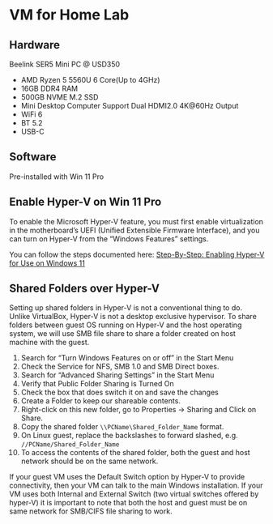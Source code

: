 # VM for Home Lab

## Hardware

Beelink SER5 Mini PC @ USD350
* AMD Ryzen 5 5560U 6 Core(Up to 4GHz)
* 16GB DDR4 RAM 
* 500GB NVME M.2 SSD
* Mini Desktop Computer Support Dual HDMI2.0 4K@60Hz Output
* WiFi 6
* BT 5.2
* USB-C 

## Software
Pre-installed with Win 11 Pro

## Enable Hyper-V on Win 11 Pro

To enable the Microsoft Hyper-V feature, you must first enable virtualization in the motherboard’s UEFI (Unified Extensible Firmware Interface), and you can turn on Hyper-V from the “Windows Features” settings. 

You can follow the steps documented here: [Step-By-Step: Enabling Hyper-V for Use on Windows 11](https://techcommunity.microsoft.com/t5/educator-developer-blog/step-by-step-enabling-hyper-v-for-use-on-windows-11/ba-p/3745905)

## Shared Folders over Hyper-V

Setting up shared folders in Hyper-V is not a conventional thing to do. Unlike VirtualBox, Hyper-V is not a desktop exclusive hypervisor. To share folders between guest OS running on Hyper-V and the host operating system, we will use SMB file share to share a folder created on host machine with the guest. 

1. Search for “Turn Windows Features on or off” in the Start Menu 
2. Check the Service for NFS, SMB 1.0 and SMB Direct boxes.
3. Search for “Advanced Sharing Settings” in the Start Menu
4. Verify that Public Folder Sharing is Turned On
5. Check the box that does switch it on and save the changes
6. Create a Folder to keep our shareable contents. 
7. Right-click on this new folder, go to Properties → Sharing and Click on Share.
8. Copy the shared folder `\\PCName\Shared_Folder_Name` format.
9. On Linux guest, replace the backslashes to forward slashed, e.g. `//PCName/Shared_Folder_Name`
10. To access the contents of the shared folder, both the guest and host network should be on the same network.

If your guest VM uses the Default Switch option by Hyper-V to provide connectivity, then your VM can talk to the main Windows installation.
If your VM uses both Internal and External Switch (two virtual switches offered by hyper-V) it is important to note that both the host and guest must be on same network for SMB/CIFS file sharing to work.








